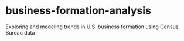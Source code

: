 # business-formation-analysis
Exploring and modeling trends in U.S. business formation using Census Bureau data
